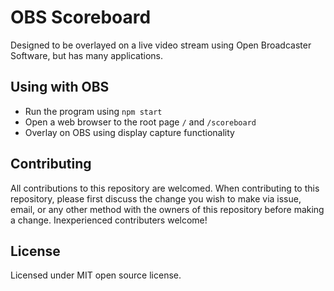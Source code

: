 # OBS Scoreboard

Designed to be overlayed on a live video stream using Open Broadcaster Software, but has many applications.

## Using with OBS
- Run the program using `npm start`
- Open a web browser to the root page `/` and `/scoreboard`
- Overlay on OBS using display capture functionality

## Contributing
All contributions to this repository are welcomed. When contributing to this repository, please first discuss the change you wish to make via issue, email, or any other method with the owners of this repository before making a change. Inexperienced contributers welcome!

## License
Licensed under MIT open source license.
